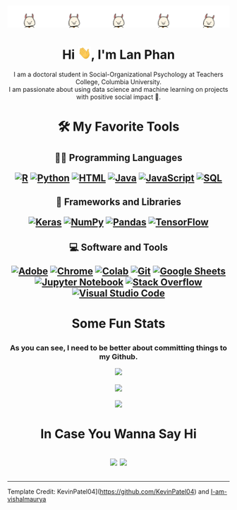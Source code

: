 <p align="center"><img src="https://github.com/lan-h-phan/lan-h-phan/blob/main/alpaca.gif"></p>

<h1 align="center">Hi <img src="https://raw.githubusercontent.com/KevinPatel04/KevinPatel04/master/Hi.gif" width="30px">, I'm Lan Phan </h1>

<p align="center" width="150px"> I am a doctoral student in Social-Organizational Psychology at Teachers College, Columbia University. <br>I am passionate about using data science and machine learning on projects with positive social impact 🌱.</p>


<p>
  <h1 align="center"><b>🛠️ My Favorite Tools</b>
</p>


<p>
  <h2 align="center"><b>👨‍💻 Programming Languages</b></p>
  <a href="https://github.com/search?q=user%3ADenverCoder1+is%3Arepo+language%3Apython"><img alt="R" src="https://img.shields.io/badge/R-blue"></a>
  <a href="https://github.com/search?q=user%3ADenverCoder1+is%3Arepo+language%3Apython"><img alt="Python" src="https://img.shields.io/badge/Python%20-%2314354C.svg?logo=python&logoColor=white"></a>  
  <a href="https://github.com/search?q=user%3ADenverCoder1+is%3Arepo+language%3Ahtml"><img alt="HTML" src="https://img.shields.io/badge/HTML%20-%23E34F26.svg?logo=html5&logoColor=white"></a>
  <a href="https://github.com/search?q=user%3ADenverCoder1+is%3Arepo+language%3Ajava"><img alt="Java" src="https://img.shields.io/badge/Java-%23007396.svg?logo=java&logoColor=white"></a>
  <a href="https://github.com/search?q=user%3ADenverCoder1+is%3Arepo+language%3Ajavascript"><img alt="JavaScript" src="https://img.shields.io/badge/JavaScript%20-%23F7DF1E.svg?logo=javascript&logoColor=black"></a>
  <a href="https://github.com/search?q=user%3ADenverCoder1+is%3Arepo+language%3Asql"><img alt="SQL" src="https://img.shields.io/badge/SQL%20-%23025E8C.svg?logo=amazon-dynamodb&logoColor=white"></a>


<p>
  <h2 align="center"><b>🧰 Frameworks and Libraries</b></p>
  <a href="#"><img alt="Keras" src="https://img.shields.io/badge/Keras%20-%23D00000.svg?logo=Keras&logoColor=white"></a>
  <a href="#"><img alt="NumPy" src="https://img.shields.io/badge/Numpy%20-%23013243.svg?logo=numpy&logoColor=white"></a>
  <a href="#"><img alt="Pandas" src="https://img.shields.io/badge/Pandas%20-%23150458.svg?logo=pandas&logoColor=white"></a>
  <a href="#"><img alt="TensorFlow" src="https://img.shields.io/badge/TensorFlow%20-%23FF6F00.svg?logo=TensorFlow&logoColor=white"></a>
</p>


<p>
  <h2 align="center"><b> 💻 Software and Tools</b></p> 
  <a href="#"><img alt="Adobe" src="https://img.shields.io/badge/Adobe%20-%23FF0000.svg?logo=adobe&logoColor=white"></a>
  <a href="#"><img alt="Chrome" src="https://img.shields.io/badge/Chrome-3DDC84?logo=google-chrome&logoColor=white"></a>
  <a href="#"><img alt="Colab" src="https://img.shields.io/badge/Colab-00b56a.svg?logo=google-colab&logoColor=white"></a>
  <a href="#"><img alt="Git" src="https://img.shields.io/badge/Git%20-%23F05033.svg?logo=git&logoColor=white"></a>
  <a href="#"><img alt="Google Sheets" src="https://img.shields.io/badge/Google%20Sheets%20-%2334A853.svg?logo=google%20sheets&logoColor=white"></a>
  <a href="#"><img alt="Jupyter Notebook" src="https://img.shields.io/badge/Jupyter%20-%23F37626.svg?logo=Jupyter&logoColor=white"></a>
  <a href="#"><img alt="Stack Overflow" src="https://img.shields.io/badge/-Stack%20Overflow-FE7A16?logo=stack-overflow&logoColor=white"></a>
  <a href="#"><img alt="Visual Studio Code" src="https://img.shields.io/badge/Visual%20Studio%20Code-0078d7.svg?logo=visual-studio-code&logoColor=white"></a>
</p>


<p>
  <h1 align="center"><b>Some Fun Stats</b></p>
  <h3 align="center"> As you can see, I need to be better about committing things to my Github.</p>
  <p align="center"><img src="https://github-readme-stats.vercel.app/api/top-langs/?username=lan-h-phan&layout=compact&hide=TSQL&theme=chartreuse-dark"></p>
  <p align="center" ><img src="https://github-readme-stats.vercel.app/api?username=lan-h-phan&count_private=true&show_icons=true&&theme=chartreuse-dark&include_all_commits=true" width="400"></p> 
  <p align="center">
    <a href="https://git.io/streak-stats"><img src="https://streak-stats.demolab.com?user=lan-h-phan&theme=dark"/></a>
</p>
</p>

  

<p>
  <h1 align="center"><b>In Case You Wanna Say Hi</b></p>
  <p align="center">
    <a href="https://linkedin.com/in/lanhoangphan"><img src="https://img.shields.io/badge/-LinkedIn-0077B5?style=for-the-badge&logo=Linkedin&logoColor=white"/></a>
    <a href="mailto:lhp2122@tc.columbia.edu"><img src="https://img.shields.io/badge/-Gmail-D14836?style=for-the-badge&logo=Gmail&logoColor=white"/></a>
  </h1>
</p>


------
Template Credit:</b> KevinPatel04](https://github.com/KevinPatel04) and [I-am-vishalmaurya](https://github.com/I-am-vishalmaurya)



